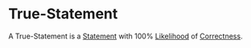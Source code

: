 # True-Statement

A True-Statement is a [Statement](600078.md) with 100% [Likelihood](600031.md) of [Correctness](600128.md).
